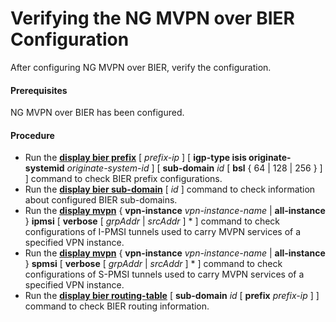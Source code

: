 Verifying the NG MVPN over BIER Configuration
=============================================

After configuring NG MVPN over BIER, verify the configuration.

#### Prerequisites

NG MVPN over BIER has been configured.


#### Procedure

* Run the [**display bier prefix**](cmdqueryname=display+bier+prefix) [ *prefix-ip* ] [ **igp-type isis originate-systemid** *originate-system-id* ] [ **sub-domain** *id* [ **bsl** { 64 | 128 | 256 } ] ] command to check BIER prefix configurations.
* Run the [**display bier sub-domain**](cmdqueryname=display+bier+sub-domain) [ *id* ] command to check information about configured BIER sub-domains.
* Run the [**display mvpn**](cmdqueryname=display+mvpn) { **vpn-instance** *vpn-instance-name* | **all-instance** } **ipmsi** [ **verbose** [ *grpAddr* | *srcAddr* ] \* ] command to check configurations of I-PMSI tunnels used to carry MVPN services of a specified VPN instance.
* Run the [**display mvpn**](cmdqueryname=display+mvpn) { **vpn-instance** *vpn-instance-name* | **all-instance** } **spmsi** [ **verbose** [ *grpAddr* | *srcAddr* ] \* ] command to check configurations of S-PMSI tunnels used to carry MVPN services of a specified VPN instance.
* Run the [**display bier routing-table**](cmdqueryname=display+bier+routing-table) [ **sub-domain** *id* [ **prefix** *prefix-ip* ] ] command to check BIER routing information.
